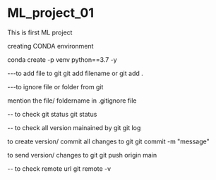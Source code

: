 # ML_project_01
This is first ML project

creating CONDA environment

conda create -p venv python==3.7 -y

---to add file to git
git add filename
or
git add .

---to ignore file or folder from git

mention the file/ foldername in .gitignore file

-- to check git status
git status

-- to check all version mainained by git
git log

to create version/ commit all changes to git
git commit -m "message"

to send version/ changes to git
git push origin main

-- to check remote url
git remote -v